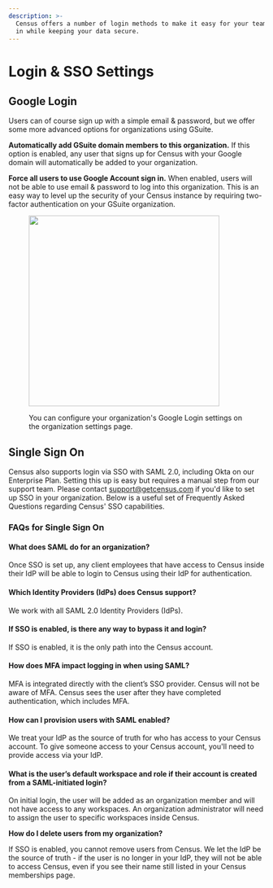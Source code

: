 ```yaml
---
description: >-
  Census offers a number of login methods to make it easy for your team to get
  in while keeping your data secure.
---
```


# Login & SSO Settings

## Google Login

Users can of course sign up with a simple email & password, but we offer some more advanced options for organizations using GSuite.

**Automatically add GSuite domain members to this organization.** If this option is enabled, any user that signs up for Census with your Google domain will automatically be added to your organization.&#x20;

**Force all users to use Google Account sign in.** When enabled, users will not be able to use email & password to log into this organization. This is an easy way to level up the security of your Census instance by requiring two-factor authentication on your GSuite organization.

<figure><img src="../../.gitbook/assets/screenshot 2023-07-18 at 16.22@2x.png" alt="" width="375"><figcaption><p>You can configure your organization's Google Login settings on the organization settings page.</p></figcaption></figure>

## Single Sign On

Census also supports login via SSO with SAML 2.0, including Okta on our Enterprise Plan. Setting this up is easy but requires a manual step from our support team. Please contact [support@getcensus.com](mailto:support@getcensus.com) if you'd like to set up SSO in your organization. Below is a useful set of Frequently Asked Questions regarding Census' SSO capabilities.

### FAQs for Single Sign On

#### **What does SAML do for an organization?**

Once SSO is set up, any client employees that have access to Census inside their IdP will be able to login to Census using their IdP for authentication.

#### Which Identity Providers (IdPs) does Census support?

We work with all SAML 2.0 Identity Providers (IdPs).

#### If SSO is enabled, is there any way to bypass it and login?

If SSO is enabled, it is the only path into the Census account.

#### How does MFA impact logging in when using SAML?

MFA is integrated directly with the client’s SSO provider. Census will not be aware of MFA. Census sees the user after they have completed authentication, which includes MFA.

#### How can I provision users with SAML enabled?

We treat your IdP as the source of truth for who has access to your Census account. To give someone access to your Census account, you'll need to provide access via your IdP.

#### What is the user’s default workspace and role if their account is created from a SAML-initiated login?

On initial login, the user will be added as an organization member and will not have access to any workspaces. An organization administrator will need to assign the user to specific workspaces inside Census.

**How do I delete users from my organization?**

If SSO is enabled, you cannot remove users from Census. We let the IdP be the source of truth - if the user is no longer in your IdP, they will not be able to access Census, even if you see their name still listed in your Census memberships page.

####
